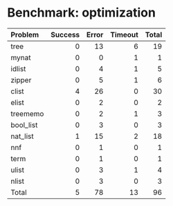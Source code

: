 # Benchmark: optimization

| Problem   |   Success |   Error |   Timeout |   Total |
|:----------|----------:|--------:|----------:|--------:|
| tree      |         0 |      13 |         6 |      19 |
| mynat     |         0 |       0 |         1 |       1 |
| idlist    |         0 |       4 |         1 |       5 |
| zipper    |         0 |       5 |         1 |       6 |
| clist     |         4 |      26 |         0 |      30 |
| elist     |         0 |       2 |         0 |       2 |
| treememo  |         0 |       2 |         1 |       3 |
| bool_list |         0 |       3 |         0 |       3 |
| nat_list  |         1 |      15 |         2 |      18 |
| nnf       |         0 |       1 |         0 |       1 |
| term      |         0 |       1 |         0 |       1 |
| ulist     |         0 |       3 |         1 |       4 |
| nlist     |         0 |       3 |         0 |       3 |
| Total     |         5 |      78 |        13 |      96 |

